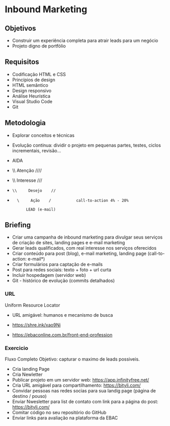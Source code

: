 
# Inbound Marketing

## Objetivos
- Construir um experiência completa para atrair leads para um negócio
- Projeto digno de portfólio

## Requisitos
- Codificação HTML e CSS
- Princípios de design
- HTML semântico
- Design responsivo
- Análise Heurística 
- Visual Studio Code
- Git 

## Metodologia
- Explorar conceitos e técnicas
- Evolução contínua: dividir o projeto em pequenas partes, testes, ciclos incrementais, revisão...
- AIDA

- \\\\      Atenção      ////
-   \\\    Interesse    ///
-     \\     Desejo    //
-       \     Ação    /           call-to-action 4% - 20%

            LEAD (e-mail)

## Briefing
- Criar uma campanha de inbound marketing para divulgar seus serviços de criação de sites, landing pages e e-mail marketing
- Gerar leads qualificados, com real interesse nos serviços oferecidos
- Criar conteúdo para post (blog), e-mail marketing, landing page (call-to-action: e-mail*)
- Criar formulários para captação de e-mails
- Post para redes sociais: texto + foto + url curta
- Incluir hospedagem (servidor web) 
- Git - histórico de evolução (commits detalhados)

### URL
Uniform Resource Locator

- URL amigável: humanos e mecanismo de busca

- https://shre.ink/xao9Ni
- https://ebaconline.com.br/front-end-profession

### Exercicio
Fluxo Completo
Objetivo: capturar o maximo de leads possiveis.

+ Cria landing Page
+ Cria Newletter
+ Publicar projeto em um servidor web: https://app.infinityfree.net/
+ Cria URL amigável para compartilhamento: https://bityli.com/
+ Convidar pessoas nas redes socias para sua landig page (página de destino / pouso)
+ Enviar Nwesletter para list de contato com link para a página do post: https://bityli.com/
+ Comitar código no seu repositório do GitHub
+ Enviar links para avaliação na plataforma da EBAC